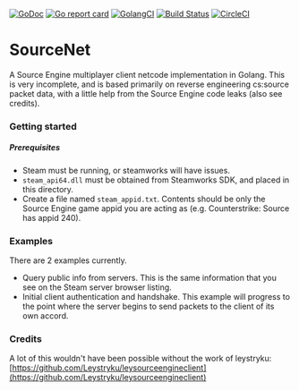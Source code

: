 [![GoDoc](https://godoc.org/github.com/Equoo/sourcenet?status.svg)](https://godoc.org/github.com/Equoo/sourcenet)
[![Go report card](https://goreportcard.com/badge/github.com/Equoo/sourcenet)](https://goreportcard.com/badge/github.com/Equoo/sourcenet)
[![GolangCI](https://golangci.com/badges/github.com/Equoo/sourcenet.svg)](https://golangci.com)
[![Build Status](https://travis-ci.com/Galaco/sourcenet.svg?branch=master)](https://travis-ci.com/Galaco/sourcenet)
[![CircleCI](https://circleci.com/gh/Galaco/sourcenet.svg?style=svg)](https://circleci.com/gh/Galaco/sourcenet)

# SourceNet

A Source Engine multiplayer client netcode implementation in Golang. This is very incomplete, and is based primarily on
reverse engineering cs:source packet data, with a little help from the Source Engine code leaks (also see credits).


### Getting started
##### Prerequisites
* Steam must be running, or steamworks will have issues.
* `steam_api64.dll` must be obtained from Steamworks SDK, and placed in
this directory.
* Create a file named `steam_appid.txt`. Contents should be only the
Source Engine game appid you are acting as (e.g. Counterstrike: Source
has appid 240).


### Examples
There are 2 examples currently.
* Query public info from servers. This is the same information that
you see on the Steam server browser listing.
* Initial client authentication and handshake. This example will progress
to the point where the server begins to send packets to the client of
its own accord.



### Credits
A lot of this wouldn't have been possible without the work of leystryku: [https://github.com/Leystryku/leysourceengineclient](https://github.com/Leystryku/leysourceengineclient)